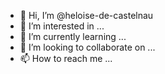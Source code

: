 - 👋 Hi, I’m @heloise-de-castelnau
- 👀 I’m interested in ...
- 🌱 I’m currently learning ...
- 💞️ I’m looking to collaborate on ...
- 📫 How to reach me ...

<!---
heloise-de-castelnau/heloise-de-castelnau is a ✨ special ✨ repository because its `README.md` (this file) appears on your GitHub profile.
You can click the Preview link to take a look at your changes.
--->
